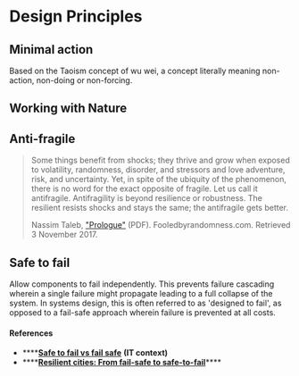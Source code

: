 # Design Principles

## Minimal action

Based on the Taoism concept of wu wei, a concept literally meaning non-action, non-doing or non-forcing.

## Working with Nature

## Anti-fragile

> Some things benefit from shocks; they thrive and grow when exposed to volatility, randomness, disorder, and stressors and love adventure, risk, and uncertainty. Yet, in spite of the ubiquity of the phenomenon, there is no word for the exact opposite of fragile. Let us call it antifragile. Antifragility is beyond resilience or robustness. The resilient resists shocks and stays the same; the antifragile gets better.
>
> Nassim Taleb, ["Prologue"](http://www.fooledbyrandomness.com/prologue.pdf) \(PDF\). Fooledbyrandomness.com. Retrieved 3 November 2017.

## Safe to fail

Allow components to fail independently. This prevents failure cascading wherein a single failure might propagate leading to a full collapse of the system. In systems design, this is often referred to as 'designed to fail', as opposed to a fail-safe approach wherein failure is prevented at all costs.

#### References

* \*\*\*\*[**Safe to fail vs fail safe**](https://devskiller.com/techblog/Safe-to-fail-vs-fail-safe/) **\(IT context\)**
* \*\*\*\*[**Resilient cities: From fail-safe to safe-to-fail**](https://research.asu.edu/stories/read/resilient-cities-fail-safe-safe-fail)\*\*\*\*

